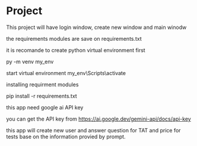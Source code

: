 # Project

This project will have login window, create new window and main winodw

the requirements modules are save on requirements.txt

it is recomande to create python virtual environment first

py -m venv my_env

start virtual environment 
my_env\Scripts\activate

installing requirment modules

pip install -r requirements.txt

this app need google ai API key

you can get the API key from https://ai.google.dev/gemini-api/docs/api-key

this app will create new user and answer question for TAT and price for tests base on the information provied by prompt.
